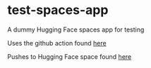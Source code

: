 # test-spaces-app

A dummy Hugging Face spaces app for testing

Uses the github action found [here](https://github.com/nateraw/spaces-action)

Pushes to Hugging Face space found [here](https://huggingface.co/spaces/nateraw/test-spaces-app-from-github)
